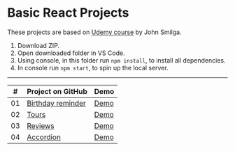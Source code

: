 # Basic React Projects
 These projects are based on [Udemy course](https://www.udemy.com/course/react-tutorial-and-projects-course/) by John Smilga. 



1. Download ZIP.
2. Open downloaded folder in VS Code.
3. Using console, in this folder run `npm install`, to install all dependencies.
4. In console run `npm start`, to spin up the local server.

-----------------------------------------------------------------
|  #  |                                                        Project on GitHub                                                  |                                         Demo                                                          |
| :-: | ------------------------------------------------------------------------------------------------------------------------- | ------------------------------------------------------------------------------------------------------|
| 01  | [Birthday reminder](https://github.com/Matrix-citizen/Basic-React-Projects/tree/master/01-birthday-reminder)              | [Demo](http://matrix-citizen.online/Basic%20React%20Projects/01-birthday-reminder/)                   |
| 02  | [Tours](https://github.com/Matrix-citizen/Basic-React-Projects/tree/master/02-tours)                                      | [Demo](http://matrix-citizen.online/Basic%20React%20Projects/02-tours/)                               |
| 03  | [Reviews](https://github.com/Matrix-citizen/Basic-React-Projects/tree/master/03-reviews)                                  | [Demo](http://matrix-citizen.online/Basic%20React%20Projects/03-reviews/)                             |
| 04  | [Accordion](https://github.com/Matrix-citizen/Basic-React-Projects/tree/master/04-accordion)                                | [Demo](http://matrix-citizen.online/Basic%20React%20Projects/04-accordion/)                           |